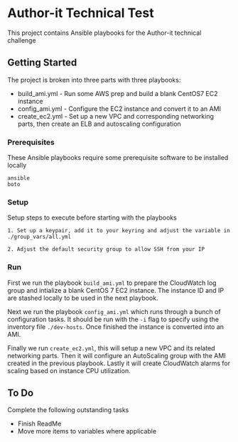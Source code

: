 # Author-it Technical Test

This project contains Ansible playbooks for the Author-it technical challenge

## Getting Started

The project is broken into three parts with three playbooks:

* build_ami.yml  - Run some AWS prep and build a blank CentOS7 EC2 instance
* config_ami.yml - Configure the EC2 instance and convert it to an AMI
* create_ec2.yml - Set up a new VPC and corresponding networking parts, then create an ELB and autoscaling configuration

### Prerequisites

These Ansible playbooks require some prerequisite software to be installed locally

```
ansible
boto
```

### Setup

Setup steps to execute before starting with the playbooks

```
1. Set up a keypair, add it to your keyring and adjust the variable in ./group_vars/all.yml

2. Adjust the default security group to allow SSH from your IP
```

### Run

First we run the playbook `build_ami.yml` to prepare the CloudWatch log group and intialize a blank CentOS 7 EC2 instance. The instance ID and IP are stashed locally to be used in the next playbook.

Next we run the playbook `config_ami.yml` which runs through a bunch of configuration tasks. It should be run with the `-i` flag to specify using the inventory file `./dev-hosts`. Once finished the instance is converted into an AMI.

Finally we run `create_ec2.yml`, this will setup a new VPC and its related networking parts. Then it will configure an AutoScaling group with the AMI created in the previous playbook. Lastly it will create CloudWatch alarms for scaling based on instance CPU utilization.

## To Do

Complete the following outstanding tasks

- Finish ReadMe
- Move more items to variables where applicable
